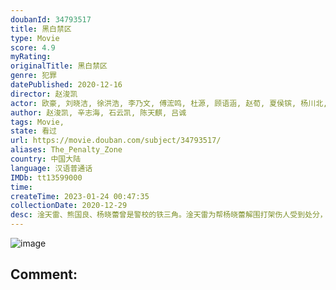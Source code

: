 ```yaml
---
doubanId: 34793517
title: 黑白禁区
type: Movie
score: 4.9
myRating: 
originalTitle: 黑白禁区
genre: 犯罪
datePublished: 2020-12-16
director: 赵浚凯
actor: 欧豪, 刘晓洁, 徐洪浩, 李乃文, 傅浤鸣, 杜源, 顾语涵, 赵荀, 夏侯镔, 杨川北, 费鲤齐, 李虹辰, 谢仙, 张进, 于跃, 杨鹤云, 李飞, 刘凌菱, 沈璐, 王春宇, 王伟安, 安雅萍, 包贝尔, 张佳宁, 王姬, 寇世勋, 张丹峰, 赵龙豪, 侯梦莎, 杨舒, 王珂, 孙逊, 何政军, 宁晓志, 王挺, 关亚军, 周德华, 王政, 侯杰, 王霏, 杨文哲, 薛景瑞, 缪晓东, 李树
author: 赵浚凯, 辛志海, 石云凯, 陈天麒, 吕诚
tags: Movie, 
state: 看过
url: https://movie.douban.com/subject/34793517/
aliases: The_Penalty_Zone
country: 中国大陆
language: 汉语普通话
IMDb: tt13599000
time: 
createTime: 2023-01-24 00:47:35
collectionDate: 2020-12-29
desc: 淦天雷、熊国良、杨晓蕾曾是警校的铁三角。淦天雷为帮杨晓蕾解围打架伤人受到处分，离开警校后南下讨生活，被凯撒集团年轻骨干车厘子相中，带进集团。淦天雷遇到警方卧底石小海（海叔），受其点化，成为邰勇峰的线人...
---
```


![image](p2628383826.jpg)

Comment: 
---

